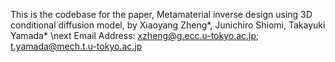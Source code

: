 This is the codebase for the paper, Metamaterial inverse design using 3D conditional diffusion model, by Xiaoyang Zheng*, Junichiro Shiomi, Takayuki Yamada*
\next
Email Address: xzheng@g.ecc.u-tokyo.ac.jp; t.yamada@mech.t.u-tokyo.ac.jp
